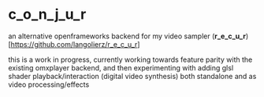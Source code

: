 # c_o_n_j_u_r
an alternative openframeworks backend for my video sampler 
(__r_e_c_u_r__)[https://github.com/langolierz/r_e_c_u_r]

this is a work in progress, currently working towards feature parity with the existing omxplayer backend, and then experimenting with adding glsl shader playback/interaction (digital video synthesis) both standalone and as video processing/effects
